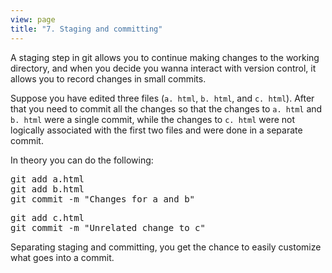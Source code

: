 ```yaml
---
view: page
title: "7. Staging and committing"
---
```


<p>A staging step in git allows you to continue making changes to the working directory, and when you decide you wanna interact with version control, it allows you to record changes in small commits.</p>

<p>Suppose you have edited three files (<code>a. html</code>, <code>b. html</code>, and <code>c. html</code>).  After that you need to commit all the changes so that the changes to <code>a. html</code> and <code>b. html</code> were a single commit, while the changes to <code>c. html</code> were not logically associated with the first two files and were done in a separate commit.</p>

<p>In theory you can do the following:</p>

<pre class="instructions">git add a.html
git add b.html
git commit -m "Changes for a and b"</pre>

<pre class="instructions">git add c.html
git commit -m "Unrelated change to c"</pre>

<p>Separating staging and committing, you get the chance to easily customize what goes into a commit.</p>